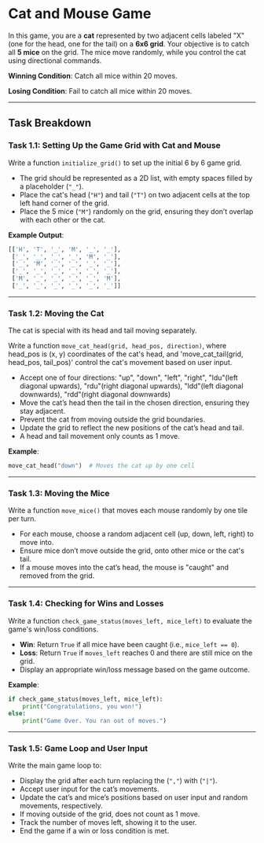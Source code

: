 # Cat and Mouse Game

In this game, you are a **cat** represented by two adjacent cells labeled "X" (one for the head, one for the tail) on a **6x6 grid**. Your objective is to catch all **5 mice** on the grid. The mice move randomly, while you control the cat using directional commands.

**Winning Condition**: Catch all mice within 20 moves.

**Losing Condition**: Fail to catch all mice within 20 moves.

---

## Task Breakdown

### **Task 1.1: Setting Up the Game Grid with Cat and Mouse**

Write a function `initialize_grid()` to set up the initial 6 by 6 game grid.

- The grid should be represented as a 2D list, with empty spaces filled by a placeholder (`"_"`).
- Place the cat's head (`"H"`) and tail (`"T"`) on two adjacent cells at the top left hand corner of the grid.
- Place the 5 mice (`"M"`) randomly on the grid, ensuring they don’t overlap with each other or the cat.

**Example Output**:
```python
[['H', 'T', '_', 'M', '_', '_'],
 ['_', '_', '_', '_', 'M', '_'],
 ['_', 'M', '_', '_', '_', '_'],
 ['_', '_', '_', '_', '_', '_'],
 ['M', '_', '_', '_', '_', 'M'],
 ['_', '_', '_', '_', '_', '_']]

```

---

### **Task 1.2: Moving the Cat**

The cat is special with its head and tail moving separately.

Write a function `move_cat_head(grid, head_pos, direction)`, where head_pos is (x, y) coordinates of the cat's head, and 'move_cat_tail(grid, head_pos, tail_pos)' control the cat's movement based on user input.

- Accept one of four directions: "up", "down", "left", "right", "ldu"(left diagonal upwards), "rdu"(right diagonal upwards), "ldd"(left diagonal downwards), "rdd"(right diagonal downwards)
- Move the cat’s head then the tail in the chosen direction, ensuring they stay adjacent.
- Prevent the cat from moving outside the grid boundaries.
- Update the grid to reflect the new positions of the cat’s head and tail.
- A head and tail movement only counts as 1 move.

**Example**:
```python
move_cat_head("down")  # Moves the cat up by one cell
```

---

### **Task 1.3: Moving the Mice**

Write a function `move_mice()` that moves each mouse randomly by one tile per turn.

- For each mouse, choose a random adjacent cell (up, down, left, right) to move into.
- Ensure mice don’t move outside the grid, onto other mice or the cat's tail.
- If a mouse moves into the cat’s head, the mouse is "caught" and removed from the grid.

---

### **Task 1.4: Checking for Wins and Losses**

Write a function `check_game_status(moves_left, mice_left)` to evaluate the game's win/loss conditions.

- **Win**: Return `True` if all mice have been caught (i.e., `mice_left == 0`).
- **Loss**: Return `True` if `moves_left` reaches 0 and there are still mice on the grid.
- Display an appropriate win/loss message based on the game outcome.

**Example**:
```python
if check_game_status(moves_left, mice_left):
    print("Congratulations, you won!")
else:
    print("Game Over. You ran out of moves.")
```

---

### **Task 1.5: Game Loop and User Input**

Write the main game loop to:
- Display the grid after each turn replacing the (`","`) with (`"|"`).
- Accept user input for the cat’s movements.
- Update the cat’s and mice’s positions based on user input and random movements, respectively.
- If moving outside of the grid, does not count as 1 move.
- Track the number of moves left, showing it to the user.
- End the game if a win or loss condition is met.


